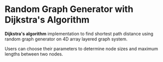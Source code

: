 # Random Graph Generator with Dijkstra's Algorithm
**Dijkstra's algorithm** implementation to find shortest path distance using random graph generator on 4D array layered graph system.

Users can choose their parameters to determine node sizes and maximum lengths between two nodes.
